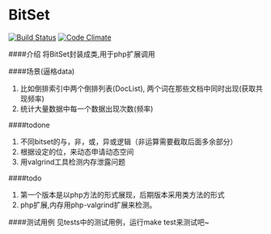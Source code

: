 BitSet
===================

[![Build Status](https://travis-ci.org/weedge/bitset.svg)](https://travis-ci.org/weedge/bitset)
[![Code Climate](https://codeclimate.com/github/weedge/bitset/badges/gpa.svg)](https://codeclimate.com/github/weedge/bitset)

####介绍
将BitSet封装成类,用于php扩展调用

####场景(逼格data)
1. 比如倒排索引中两个倒排列表(DocList), 两个词在那些文档中同时出现(获取共现频率)
2. 统计大量数据中每一个数据出现次数(频率)    

####todone
1. 不同bitset的与，非，或，异或逻辑（非运算需要截取后面多余部分）
2. 根据设定的位，来动态申请动态空间
3. 用valgrind工具检测内存泄露问题

####todo
1. 第一个版本是以php方法的形式展现，后期版本采用类方法的形式
2. php扩展,内存用php-valgrind扩展来检测。

####测试用例
见tests中的测试用例，运行make test来测试吧~
